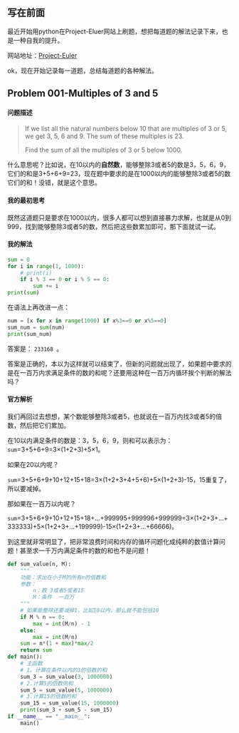 ## 写在前面
最近开始用python在Project-Eluer网站上刷题，想把每道题的解法记录下来，也是一种自我的提升。

网站地址：[Project-Euler](https://projecteuler.net/)

ok，现在开始记录每一道题，总结每道题的各种解法。

## Problem 001-Multiples of 3 and 5

#### 问题描述

>If we list all the natural numbers below 10 that are multiples of 3 or 5, we get 3, 5, 6 and 9. The sum of these multiples is 23.
>
>Find the sum of all the multiples of 3 or 5 below 1000.

什么意思呢？比如说，在10以内的**自然数**，能够整除3或者5的数是3，5，6，9，它们的和是3+5+6+9=23，现在题中要求的是在1000以内的能够整除3或者5的数它们的和！没错，就是这个意思。

#### 我的最初思考

既然这道题只是要求在1000以内，很多人都可以想到直接暴力求解，也就是从0到999，找到能够整除3或者5的数，然后把这些数累加即可，那下面就试一试。

#### 我的解法

```python
sum = 0
for i in range(1, 1000):
    # print(i)
    if i % 3 == 0 or i % 5 == 0:
        sum += i
print(sum)
```



在语法上再改进一点：

```python
num = [x for x in range(1000) if x%3==0 or x%5==0]
sum_num = sum(num)
print(sum_num)
```

答案是： `233168 `。

答案是正确的，本以为这样就可以结束了，但新的问题就出现了，如果题中要求的是在一百万内求满足条件的数的和呢？还要用这种在一百万内循环挨个判断的解法吗？

#### 官方解析

我们再回过去想想，某个数能够整除3或者5，也就说在一百万内找3或者5的倍数，然后把它们累加。

在10以内满足条件的数是：3，5，6，9，则和可以表示为：`sum`=3+5+6+9=3×(1+2+3)+5×1。

如果在20以内呢？

`sum`=3+5+6+9+10+12+15+18=3×(1+2+3+4+5+6)+5×(1+2+3)-15，15重复了，所以要减掉。

那如果在一百万以内呢？

`sum`=3+5+6+9+10+12+15+18+...+999995+999996+999999=3×(1+2+3+...+333333)+5×(1+2+3+...+199999)-15×(1+2+3+...+66666)。

到这里就非常明显了，把非常浪费时间和内存的循环问题化成纯粹的数值计算问题！甚至求一千万内满足条件的数的和也不是问题！

```python
def sum_value(n, M):
    """
    功能：求出在小于M的所有n的倍数和
    参数：
        n：数 3或者5或者15
        M：条件  一百万
    """
    # 如果能整除还要减掉1，比如10以内，那么就不能包括10
    if M % n == 0:
        max = int(M/n) - 1
	else:
        max = int(M/n)
    sum = n*(1 + max)*max/2
    return sum
def main():
    # 主函数
    # 1。计算在条件以内的3的倍数的和
    sum_3 = sum_value(3, 1000000)
    # 2.计算5的倍数的和
    sum_5 = sum_value(5, 1000000)
    # 3.计算15的倍数的和
    sum_15 = sum_value(15, 1000000)
    print(sum_3 + sum_5 - sum_15)
if __name__ == "__main__":
    main()
```

